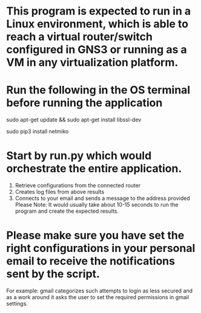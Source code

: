 # This program is expected to run in a Linux environment, which is able to reach a virtual router/switch configured in GNS3 or running as   a VM in any virtualization platform.

# Run the following in the OS terminal before running the application
sudo apt-get update && sudo apt-get install libssl-dev

sudo pip3 install netmiko

# Start by run.py which would orchestrate the entire application.
  1. Retrieve configurations from the connected router
  2. Creates log files from above results
  3. Connects to your email and sends a message to the address provided
Please Note: It would usually take about 10-15 seconds to run the program
             and create the expected results. 

# Please make sure you have set the right configurations in your personal email to receive the notifications sent by the script.
  For example: gmail categorizes such attempts to login as less secured and 
  as a work around it asks the user to set the required permissions in gmail
  settings. 

